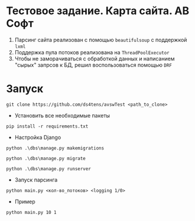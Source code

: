 # Тестовое задание. Карта сайта. АВ Софт

1. Парсинг сайта реализован с помощью `beautifulsoup` с поддержкой `lxml `
2. Поддержка пула потоков реализована на `ThreadPoolExecutor`
3. Чтобы не заморачиваться с обработкой данных и написанием "сырых" запрсов к БД, решил воспользоваться помощью `DRF`

# Запуск

`git clone https://github.com/ds4tens/avswTest <path_to_clone>`


* Установить все необходимые пакеты

`pip install -r requirements.txt`

* Настройка Django 

`python .\dbs\manage.py makemigrations`

`python .\dbs\manage.py migrate`

`python .\dbs\manage.py runserver`

* Запуск парсинга

`python main.py <кол-во_потоков> <logging 1/0>`

* Пример

`python main.py 10 1`